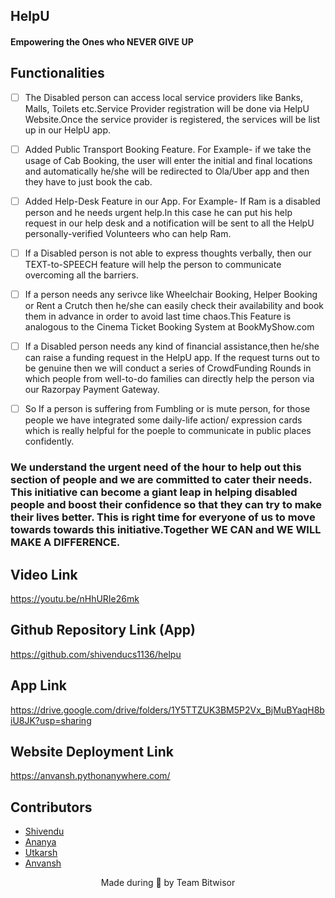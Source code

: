 <p align="left">
	<h2 align="left"> HelpU </h2>
	<h4 align="left"> Empowering the Ones who NEVER GIVE UP <h4>
</p>
	
	
## Functionalities
- [ ] The Disabled person can access local service providers like Banks, Malls, Toilets etc.Service Provider registration will be done via HelpU Website.Once the service provider is registered, the services will be list up in our HelpU app.
- [ ]  Added Public Transport Booking Feature. For Example- if we take the usage of Cab Booking, the user will enter the initial and final locations and automatically he/she will be redirected to Ola/Uber app and then they have to just book the cab.
- [ ] Added Help-Desk Feature in our App. For Example- If Ram is a disabled person and he needs urgent help.In this case he can put his help request in our help desk and a notification will be sent to all the HelpU personally-verified Volunteers who can help Ram.
- [ ] If a Disabled person is not able to express thoughts verbally, then our TEXT-to-SPEECH feature will help the person to communicate overcoming all the barriers.
- [ ]  If a person needs any serivce like Wheelchair Booking, Helper Booking or Rent a Crutch then he/she can easily check their availability and book them in advance in order to avoid last time chaos.This Feature is analogous to the Cinema Ticket Booking System at BookMyShow.com
- [ ] If a Disabled person needs any kind of financial assistance,then he/she can raise a funding request in the HelpU app. If the request turns out to be genuine then we will conduct a series of CrowdFunding Rounds in which people from well-to-do families can directly help the person via our Razorpay Payment Gateway.
- [ ] So If a person is suffering from Fumbling or is mute person, for those people we have integrated some daily-life action/ expression cards which is really helpful for the poeple to communicate in public places confidently.

	
### We understand the urgent need of the hour to help out this section of people and we are committed to cater their needs. This initiative can become a giant leap in helping disabled people and boost their confidence so that they can try to make their lives better. This is right time for everyone of us to move towards towards this initiative.Together WE CAN and WE WILL MAKE A DIFFERENCE.

## Video Link

https://youtu.be/nHhURIe26mk


## Github Repository Link (App)

https://github.com/shivenducs1136/helpu

## App Link

https://drive.google.com/drive/folders/1Y5TTZUK3BM5P2Vx_BjMuBYaqH8biU8JK?usp=sharing

## Website Deployment Link

https://anvansh.pythonanywhere.com/
## Contributors
* [Shivendu](https://github.com/shivenducs1136)
* [Ananya](https://github.com/ananyapunia28)
* [Utkarsh](https://github.com/Utkarsh-Arora-007)
* [Anvansh](https://github.com/RyanWalker277)

	
<p align="center">
	Made during 🌙 by Team Bitwisor
</p>
